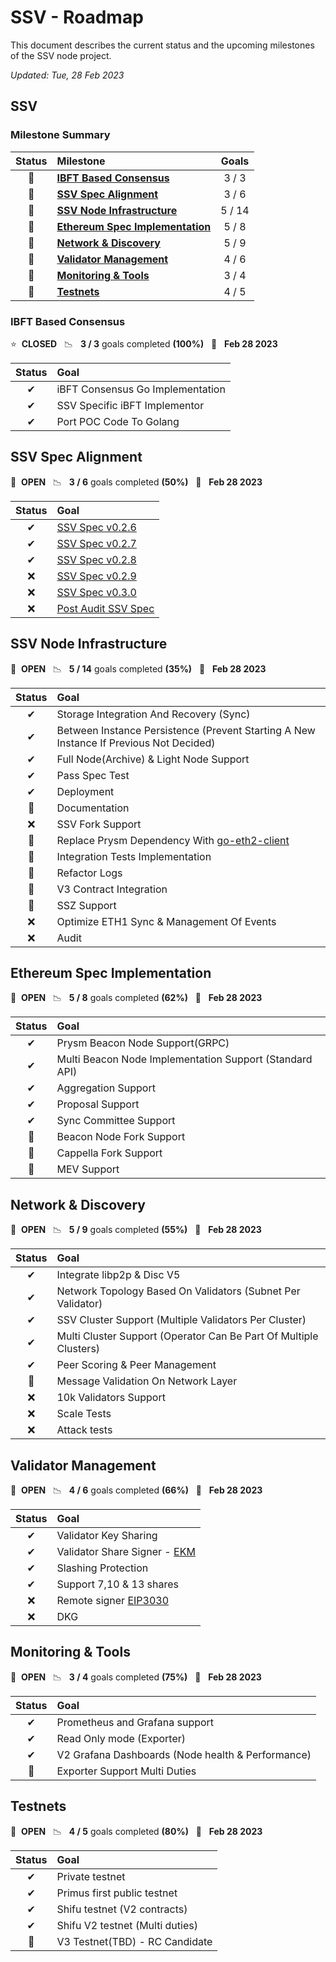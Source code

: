 # SSV - Roadmap

This document describes the current status and the upcoming milestones of the SSV node project.

*Updated: Tue, 28 Feb 2023*

## SSV

### Milestone Summary

| Status | Milestone                                                         | Goals  |
|:------:|:------------------------------------------------------------------|:------:|
|   🚀   | **[IBFT Based Consensus](#ibft-based-consensus)**                 | 3 / 3  |
|   🚀   | **[SSV Spec Alignment](#ssv-spec-alignment)**                     | 3 / 6  |
|   🚀   | **[SSV Node Infrastructure](#ssv-node-infrastructure)**           | 5 / 14 |
|   🚀   | **[Ethereum Spec Implementation](#ethereum-spec-implementation)** | 5 / 8  |
|   🚀   | **[Network & Discovery](#network--discovery)**                    | 5 / 9  |
|   🚀   | **[Validator Management](#validator-management)**                 | 4 / 6  |
|   🚀   | **[Monitoring & Tools](#monitoring--tools)**                      | 3 / 4  |
|   🚀   | **[Testnets](#testnets)**                                         | 4 / 5  |


### IBFT Based Consensus

⭐ &nbsp;**CLOSED** &nbsp;&nbsp;📉 &nbsp;&nbsp;**3 / 3** goals completed **(100%)** &nbsp;&nbsp;📅 &nbsp;&nbsp;**Feb 28 2023**

| Status | Goal                                                               | 
|:------:|:-------------------------------------------------------------------|
|   ✔    | iBFT Consensus Go Implementation                                   |
|   ✔    | SSV Specific iBFT Implementor                                      |
|   ✔    | Port POC Code To Golang                                            |

## SSV Spec Alignment

🚀 &nbsp;**OPEN** &nbsp;&nbsp;📉 &nbsp;&nbsp;**3 / 6** goals completed **(50%)** &nbsp;&nbsp;📅 &nbsp;&nbsp;**Feb 28 2023**

| Status | Goal                                                               |
|:------:|:-------------------------------------------------------------------|
|   ✔    | [SSV Spec v0.2.6](https://github.com/bloxapp/ssv-spec/tree/V0.2.6) |
|   ✔    | [SSV Spec v0.2.7](https://github.com/bloxapp/ssv-spec/tree/V0.2.7) |
|   ✔    | [SSV Spec v0.2.8](https://github.com/bloxapp/ssv-spec/tree/V0.2.8) |
|   ❌    | [SSV Spec v0.2.9](https://github.com/bloxapp/ssv-spec/tree/V0.2.9) |
|   ❌    | [SSV Spec v0.3.0]()                                                |
|   ❌    | [Post Audit SSV Spec]()                                            |

## SSV Node Infrastructure

🚀 &nbsp;**OPEN** &nbsp;&nbsp;📉 &nbsp;&nbsp;**5 / 14** goals completed **(35%)** &nbsp;&nbsp;📅 &nbsp;&nbsp;**Feb 28 2023**

| Status | Goal                                                                                          |
|:------:|:----------------------------------------------------------------------------------------------|
|   ✔    | Storage Integration And Recovery (Sync)                                                       |
|   ✔    | Between Instance Persistence (Prevent Starting A New Instance If Previous Not Decided)        |
|   ✔    | Full Node(Archive) & Light Node Support                                                       |
|   ✔    | Pass Spec Test                                                                                |
|   ✔    | Deployment                                                                                    |
|   🚧   | Documentation                                                                                 |
|   ❌    | SSV Fork Support                                                                              |
|   🚧   | Replace Prysm Dependency With [go-eth2-client](https://github.com/attestantio/go-eth2-client) |
|   🚧   | Integration Tests Implementation                                                              |
|   🚧   | Refactor Logs                                                                                 |
|   🚧   | V3 Contract Integration                                                                       |
|   🚧   | SSZ Support                                                                                   |
|   ❌    | Optimize ETH1 Sync & Management Of Events                                                     |
|   ❌    | Audit                                                                                         |

## Ethereum Spec Implementation

🚀 &nbsp;**OPEN** &nbsp;&nbsp;📉 &nbsp;&nbsp;**5 / 8** goals completed **(62%)** &nbsp;&nbsp;📅 &nbsp;&nbsp;**Feb 28 2023**

| Status | Goal                                                    |
|:------:|:--------------------------------------------------------|
|   ✔    | Prysm Beacon Node Support(GRPC)                         |
|   ✔    | Multi Beacon Node Implementation Support (Standard API) |
|   ✔    | Aggregation Support                                     |
|   ✔    | Proposal Support                                        |
|   ✔    | Sync Committee Support                                  |
|   🚧   | Beacon Node Fork Support                                |
|   🚧   | Cappella Fork Support                                   |
|   🚧   | MEV Support                                             |

## Network & Discovery
🚀 &nbsp;**OPEN** &nbsp;&nbsp;📉 &nbsp;&nbsp;**5 / 9** goals completed **(55%)** &nbsp;&nbsp;📅 &nbsp;&nbsp;**Feb 28 2023**

| Status | Goal                                                              |
|:------:|:------------------------------------------------------------------|
|   ✔    | Integrate libp2p & Disc V5                                        |
|   ✔    | Network Topology Based On Validators (Subnet Per Validator)       |
|   ✔    | SSV Cluster Support (Multiple Validators Per Cluster)             |
|   ✔    | Multi Cluster Support (Operator Can Be Part Of Multiple Clusters) |
|   ✔    | Peer Scoring & Peer Management                                    |
|   🚧   | Message Validation On Network Layer                               |
|   ❌    | 10k Validators Support                                            |
|   ❌    | Scale Tests                                                       |
|   ❌    | Attack tests                                                      |

## Validator Management
🚀 &nbsp;**OPEN** &nbsp;&nbsp;📉 &nbsp;&nbsp;**4 / 6** goals completed **(66%)** &nbsp;&nbsp;📅 &nbsp;&nbsp;**Feb 28 2023**

| Status | Goal                                                             |
|:------:|:-----------------------------------------------------------------|
|   ✔    | Validator Key Sharing                                            |
|   ✔    | Validator Share Signer - [EKM]()                                 |
|   ✔    | Slashing Protection                                              |
|   ✔    | Support 7,10 & 13 shares                                         |
|   ❌    | Remote signer [EIP3030](https://eips.ethereum.org/EIPS/eip-3030) |
|   ❌    | DKG                                                              |

## Monitoring & Tools
🚀 &nbsp;**OPEN** &nbsp;&nbsp;📉 &nbsp;&nbsp;**3 / 4** goals completed **(75%)** &nbsp;&nbsp;📅 &nbsp;&nbsp;**Feb 28 2023**

| Status | Goal                                              |
|:------:|:--------------------------------------------------|
|   ✔    | Prometheus and Grafana support                    |
|   ✔    | Read Only mode (Exporter)                         |
|   ✔    | V2 Grafana Dashboards (Node health & Performance) |
|   🚧   | Exporter Support Multi Duties                     |

## Testnets
🚀 &nbsp;**OPEN** &nbsp;&nbsp;📉 &nbsp;&nbsp;**4 / 5** goals completed **(80%)** &nbsp;&nbsp;📅 &nbsp;&nbsp;**Feb 28 2023**

| Status | Goal                            |
|:------:|:--------------------------------|
|   ✔    | Private testnet                 |
|   ✔    | Primus first public testnet     |
|   ✔    | Shifu testnet (V2 contracts)    |
|   ✔    | Shifu V2 testnet (Multi duties) |
|   🚧   | V3 Testnet(TBD) - RC Candidate  |


